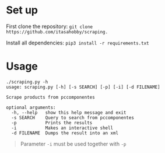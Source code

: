 # Set up
First clone the repository:
`git clone https://github.com/itasahobby/scraping.`  

Install all dependencies:
`pip3 install -r requirements.txt`

# Usage
```
./scraping.py -h         
usage: scraping.py [-h] [-s SEARCH] [-p] [-i] [-d FILENAME]

Scrape products from pccomponentes

optional arguments:
  -h, --help   show this help message and exit
  -s SEARCH    Query to search from pccomponentes
  -p           Prints the results
  -i           Makes an interactive shell
  -d FILENAME  Dumps the result into an xml
```

> Parameter `-i` must be used together with `-p` 
